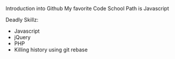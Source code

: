 Introduction into Github
My favorite Code School Path is Javascript

Deadly Skillz:

* Javascript
* jQuery
* PHP
* Killing history using git rebase


